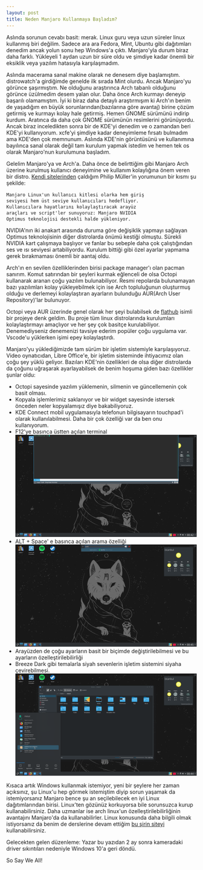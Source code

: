 ```yaml
---
layout: post
title: Neden Manjaro Kullanmaya Başladım?
---
```


Aslında sorunun cevabı basit: merak. Linux guru veya uzun süreler linux kullanmış biri değilim. Sadece ara ara Fedora, Mint, Ubuntu gibi dağıtımları denedim ancak yolun sonu hep Windows'a çıktı. Manjaro'yla durum biraz daha farklı. Yükleyeli 1 aydan uzun bir süre oldu ve şimdiye kadar önemli bir eksiklik veya yazılım hatasıyla karşılaşmadım.

Aslında macerama sanal makine olarak ne denesem diye başlamıştım. distrowatch'a girdiğimde genelde ilk sırada Mint olurdu. Ancak Manjaro'yu görünce şaşırmıştım. Ne olduğunu araştırınca Arch tabanlı olduğunu görünce üzülmedim desem yalan olur. Daha önce Arch kurmayı deneyip başarılı olamamıştım. İyi ki biraz daha detaylı araştırmışım ki Arch'ın benim de yaşadığım en büyük sorunlarından(bazılarına göre avantaj) birine çözüm getirmiş ve kurmayı kolay hale getirmiş. Hemen GNOME sürümünü indirip kurdum. Aratınca da daha çok GNOME sürümünün resimlerini görünüyordu. Ancak biraz inceledikten sonra bir de KDE'yi denedim ve o zamandan beri KDE'yi kullanıyorum. xcfe'yi şimdiye kadar deneyimleme fırsatı bulmadım ama KDE'den çok memnunum. Aslında KDE'nin görüntüsünü ve kullanımına bayılınca sanal olarak değil tam kurulum yapmak istedim ve hemen tek os olarak Manjaro'nun kurulumuna başladım.

Gelelim Manjaro'ya ve Arch'a. Daha önce de belirttiğim gibi Manjaro Arch üzerine kurulmuş kullanıcı deneyimine ve kullanım kolaylığına önem veren bir distro. [Kendi sitelerinden](https://manjaro.org/) çaldığım Philip Müller'in yorumunun bir kısmı şu şekilde: 
  
```
Manjaro Linux'un kullanıcı kitlesi olarka hem giriş 
seviyesi hem üst seviye kullanıcıları hedefliyor. 
Kullanıcılara hayatlarını kolaylaştıracak arayüz 
araçları ve script'ler sunuyoruz: Manjaro NVIDIA 
Optimus teknolojisi destekli halde yükleniyor.
```
NVIDIA'nın iki anakart arasında duruma göre değişiklik yapmayı sağlayan Optimus teknolojisinin diğer distrolarda önümü kestiği olmuştu. Sürekli NVIDIA kart çalışmaya başlıyor ve fanlar bu sebeple daha çok çalıştığından ses ve ısı seviyesi artabiliyordu. Kurulum bittiği gibi özel ayarlar yapmama gerek bırakmaması önemli bir aantaj oldu.

Arch'ın en sevilen özelliklerinden birisi package manager'ı olan pacman sanırım. Komut satırından bir şeyleri kurmak eğlenceli de olsa Octopi kullanarak aranan çoğu yazılım bulunabiliyor. Resmi repolarda bulunamayan bazı yazılımları kolay yükleyebilmek için ise Arch topluluğunun oluşturmuş olduğu ve derlemeyi kolaylaştıran ayarların bulunduğu AUR(Arch User Repository)'lar bulunuyor.

Octopi veya AUR üzerinde genel olarak her şeyi bulabilsek de [flathub](https://flathub.org) isimli bir projeye denk geldim. Bu proje tüm linux distrolarında kurulumları kolaylaştırmayı amaçlıyor ve her şey çok basitçe kurulabiliyor. Denemediyseniz denemenizi tavsiye ederim popüler çoğu uygulama var. Vscode'u yüklerken işimi epey kolaylaştırdı.

Manjaro'yu yüklediğimizde tam sürüm bir işletim sistemiyle karşılaşıyoruz. Video oynatıcıdan, Libre Office'e, bir işletim sisteminde ihtiyacımız olan çoğu şey yüklü geliyor. Bazıları KDE'nin özellikleri de olsa diğer distrolarda da çoğunu uğraşarak ayarlayabilsek de benim hoşuma giden bazı özellikler şunlar oldu:

  * Octopi sayesinde yazılım yüklemenin, silmenin ve güncellemenin çok basit olması.
  * Kopyala işlemlerimiz saklanıyor ve bir widget sayesinde istersek önceden neler kopyalamışız diye bakabiliyoruz.
  * KDE Connect mobil uygulamasıyla telefonun bilgisayarın touchpad'i olarak kullanılabilmesi. Daha bir çok özelliği var da ben onu kullanıyorum.
  * F12'ye basınca üstten açılan terminal
  ![Terminal](../images/manjaro/dropdown_terminal.png)
  * ALT + Space' e basınca açılan arama özelliği
  ![Search](../images/manjaro/search.png)
  * Arayüzden de çoğu ayarların basit bir biçimde değiştirilebilmesi ve bu ayarların özelleştirilebilirliği
  * Breeze Dark gibi temalarla siyah sevenlerin işletim sistemini siyaha çevirebilmesi.
  ![Tema](../images/manjaro/breeze.png)

Kısaca artık Windows kullanmak istemiyor, yeni bir şeylere her zaman açıksınız, şu Linux'u hep görmek istemiştim diyip sorun yaşamak da istemiyorsanız Manjaro bence şu an seçilebilecek en iyi Linux dağıtımlarından birisi. Linux'ten gözünüz korkuyorsa bile  sorunsuzca kurup kullanabilirsiniz. Daha uzmanlar ise arch linux'un özelleştirilebilirliğinin avantajını Manjaro'da da kullanabilirler. Linux konusunda daha bilgili olmak istiyorsanız da benim de derslerine devam ettiğim [bu şirin siteyi](https://linuxjourney.com) kullanabilirsiniz. 

Gelecekten gelen düzenleme: Yazar bu yazıdan 2 ay sonra kameradaki driver sıkıntıları nedeniyle Windows 10'a geri döndü.

So Say We All!
